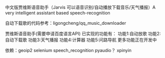 中文版贾维斯语音助手（Jarvis 可以语音识别/自动播放下载音乐/天气播报）A very intelligent assistant based speech-recognition

自动下载歌的代码参考：ligongcheng/qq_music_downloader

贾维斯语音助手(需要申请百度语言API)
已实现的功能有：
功能1:自动放歌
功能2:自动下载歌
功能3:天气播报
功能4:计算器
功能5:问路导航
更多功能正在开发中

依赖：geoip2
selenium
speech_recognition
pyaudio？
xpinyin
